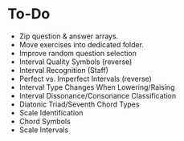 # To-Do
* Zip question & answer arrays.
* Move exercises into dedicated folder.
* Improve random question selection
* Interval Quality Symbols (reverse)
* Interval Recognition (Staff)
* Perfect vs. Imperfect Intervals (reverse)
* Interval Type Changes When Lowering/Raising
* Interval Dissonance/Consonance Classification
* Diatonic Triad/Seventh Chord Types
* Scale Identification
* Chord Symbols
* Scale Intervals
